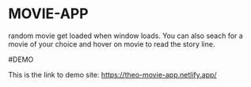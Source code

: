 # MOVIE-APP

random movie get loaded when window loads.
You can also seach for a movie of your choice and hover on movie to read the story line.

#DEMO

This is the link to demo site: https://theo-movie-app.netlify.app/
